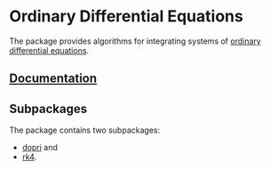 # Ordinary Differential Equations

The package provides algorithms for integrating systems of [ordinary
differential equations][1].

## [Documentation][doc]

## Subpackages

The package contains two subpackages:

* [dopri](dopri) and
* [rk4](rk4).

[1]: https://en.wikipedia.org/wiki/Ordinary_differential_equation

[doc]: http://godoc.org/github.com/ready-steady/numeric/integration/ode

